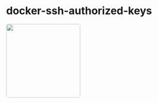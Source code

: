 # docker-ssh-authorized-keys
<a href="https://cs.console.aliyun.com/#/app/create/step1" target="_blank"><img src="http://moyuan.oss-cn-beijing.aliyuncs.com/github/lALObsIDXcyIzQIS_530_136.png_620x10000q90g.jpg" style="border-radius:5px" width=200px /></a>


